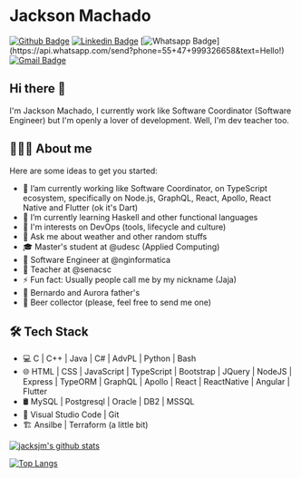 # Jackson Machado

[![Github Badge](https://img.shields.io/badge/-Github-000?style=flat-square&logo=Github&logoColor=white&link=https://github.com/jacksjm)](https://github.com/jacksjm)
[![Linkedin Badge](https://img.shields.io/badge/-LinkedIn-blue?style=flat-square&logo=Linkedin&logoColor=white&link=https://www.linkedin.com/in/jackson-machado-21235484/)](https://www.linkedin.com/in/jackson-machado-21235484/)
[![Whatsapp Badge](https://img.shields.io/badge/-Whatsapp-4CA143?style=flat-square&labelColor=4CA143&logo=whatsapp&logoColor=white&link=https://api.whatsapp.com/send?phone=55+47+999326658&text=Hello!)](https://api.whatsapp.com/send?phone=55+47+999326658&text=Hello!)
[![Gmail Badge](https://img.shields.io/badge/-Gmail-c14438?style=flat-square&logo=Gmail&logoColor=white&link=mailto:jacpts@gmail.com)](mailto:jacpts@gmail.com)

## Hi there 👋
I'm Jackson Machado, I currently work like Software Coordinator (Software Engineer) but I'm openly a lover of development. Well, I'm dev teacher too.

## 👨🏻‍💻 About me 
Here are some ideas to get you started:

- 🔭 I’am currently working like Software Coordinator, on TypeScript ecosystem, specifically on Node.js, GraphQL, React, Apollo, React Native and Flutter (ok it's Dart)
- 🌱 I’m currently learning Haskell and other functional languages
- :rainbow: I'm interests on DevOps (tools, lifecycle and culture)
- 💬 Ask me about weather and other random stuffs
- 🎓 Master's student at @udesc (Applied Computing)
- 💼 Software Engineer at @nginformatica
- 💼 Teacher at @senacsc
- ⚡ Fun fact: Usually people call me by my nickname (Jaja)
- :baby: Bernardo and Aurora father's
- :beers: Beer collector (please, feel free to send me one)

## 🛠 Tech Stack

- 💻 C | C++ | Java | C# | AdvPL | Python | Bash
- 🌐 HTML | CSS | JavaScript | TypeScript | Bootstrap | JQuery | NodeJS | Express | TypeORM | GraphQL | Apollo | React | ReactNative | Angular | Flutter
- 🛢 MySQL | Postgresql | Oracle | DB2 | MSSQL
- 🔧 Visual Studio Code | Git
- :building_construction: Ansilbe | Terraform (a little bit)

[![jacksjm's github stats](https://github-readme-stats.vercel.app/api?username=jacksjm&show_icons=true&hide=["contribs","issues"])](https://github.com/jacksjm)

[![Top Langs](https://github-readme-stats.vercel.app/api/top-langs/?username=jacksjm&show_icons=true)](https://github.com/KaduFloresta/github-readme-stats)
